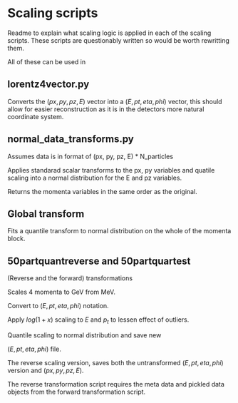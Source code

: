 # Scaling scripts




Readme to explain what scaling logic is applied in each of the scaling scripts. These scripts are questionably written so would be worth rewritting them.

All of these can be used in 

## lorentz4vector.py

Converts the $(px, py, pz, E)$ vector into a $(E, pt, eta, phi)$ vector, this should allow for easier reconstruction as it is in the detectors more natural coordinate system.

## normal_data_transforms.py

Assumes data is in format of (px, py, pz, E) * N_particles

Applies standarad scalar transforms to the px, py variables and quatile scaling into a normal distribution for the E and pz variables.

Returns the momenta variables in the same order as the original.


## Global transform

Fits a quantile transform to normal distribution on the whole of the momenta block.

## 50partquantreverse and 50partquartest

(Reverse and the forward) transformations

Scales 4 momenta to GeV from MeV.

Convert to $(E, pt, eta, phi)$ notation.

Apply $log(1 + x)$ scaling to $E$ and $p_t$ to lessen effect of outliers.

Quantile scaling to normal distribution and save new 

$(E, pt, eta, phi)$ file.

The reverse scaling version, saves both the untransformed $(E, pt, eta, phi)$ version and $(px, py, pz, E)$.

The reverse transformation script requires the meta data and pickled data objects from the forward transformation script.


